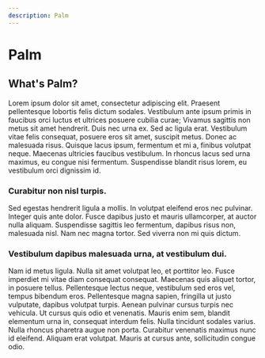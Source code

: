 ```yaml
---
description: Palm
---
```


# Palm

## What's Palm?

Lorem ipsum dolor sit amet, consectetur adipiscing elit. Praesent pellentesque lobortis felis dictum sodales. Vestibulum ante ipsum primis in faucibus orci luctus et ultrices posuere cubilia curae; Vivamus sagittis non metus sit amet hendrerit. Duis nec urna ex. Sed ac ligula erat. Vestibulum vitae felis consequat, posuere eros sit amet, suscipit metus. Donec ac malesuada risus. Quisque lacus ipsum, fermentum et mi a, finibus volutpat neque. Maecenas ultricies faucibus vestibulum. In rhoncus lacus sed urna maximus, eu congue nisi fermentum. Suspendisse blandit risus lorem, eu vestibulum orci dignissim id.

### Curabitur non nisl turpis.

Sed egestas hendrerit ligula a mollis. In volutpat eleifend eros nec pulvinar. Integer quis ante dolor. Fusce dapibus justo et mauris ullamcorper, at auctor nulla aliquam. Suspendisse sagittis leo fermentum, dapibus risus non, malesuada nisl. Nam nec magna tortor. Sed viverra non mi quis dictum.

### Vestibulum dapibus malesuada urna, at vestibulum dui.

Nam id metus ligula. Nulla sit amet volutpat leo, et porttitor leo. Fusce imperdiet mi vitae diam consequat consequat. Maecenas quis aliquet tortor, in posuere tellus. Pellentesque lectus neque, vestibulum sed eros vel, tempus bibendum eros. Pellentesque magna sapien, fringilla ut justo vulputate, dapibus volutpat turpis. Aenean pulvinar cursus turpis nec vehicula. Ut cursus quis odio et venenatis. Mauris enim sem, blandit elementum urna in, consequat interdum felis. Nulla tincidunt sodales varius. Nulla rhoncus pharetra augue non porta. Curabitur venenatis maximus nunc id eleifend. Aliquam erat volutpat. Mauris at cursus ante, sollicitudin congue odio.
